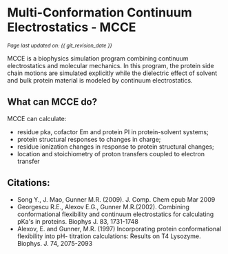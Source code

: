 # Multi-Conformation Continuum Electrostatics - MCCE
<small><i>Page last updated on: {{ git_revision_date }}</i></small>

MCCE is a biophysics simulation program combining continuum electrostatics and molecular mechanics. In this program, the protein side chain motions are simulated explicitly while the dielectric effect of solvent and bulk protein material is modeled by continuum electrostatics.

## What can MCCE do?

MCCE can calculate:

* residue pka, cofactor Em and protein PI in protein-solvent systems;
* protein structural responses to changes in charge;
* residue ionization changes in response to protein structural changes;
* location and stoichiometry of proton transfers coupled to electron transfer

## Citations:

* Song Y., J. Mao, Gunner M.R. (2009). J. Comp. Chem epub Mar 2009
* Georgescu R.E., Alexov E.G., Gunner M.R.(2002). Combining conformational flexibility and continuum electrostatics for calculating pKa's in proteins. Biophys J. 83, 1731-1748
* Alexov, E. and Gunner, M.R. (1997) Incorporating protein conformational flexibility into pH- titration calculations: Results on T4 Lysozyme. Biophys. J. 74, 2075-2093